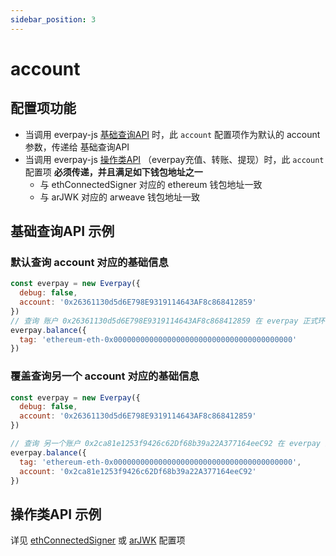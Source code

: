 ```yaml
---
sidebar_position: 3
---
```


# account

## 配置项功能

* 当调用 everpay-js [基础查询API](../basic-api/intro) 时，此 `account` 配置项作为默认的 account 参数，传递给 基础查询API
* 当调用 everpay-js [操作类API](../operation-api/intro) （everpay充值、转账、提现）时，此 `account` 配置项 **必须传递，并且满足如下钱包地址之一**
    * 与 ethConnectedSigner 对应的 ethereum 钱包地址一致
    * 与 arJWK 对应的 arweave 钱包地址一致

## 基础查询API 示例

### 默认查询 account 对应的基础信息
```js
const everpay = new Everpay({
  debug: false,
  account: '0x26361130d5d6E798E9319114643AF8c868412859'
})
// 查询 账户 0x26361130d5d6E798E9319114643AF8c868412859 在 everpay 正式环境上的 ETH 资产余额
everpay.balance({
  tag: 'ethereum-eth-0x0000000000000000000000000000000000000000'
})
```

### 覆盖查询另一个 account 对应的基础信息
```js
const everpay = new Everpay({
  debug: false,
  account: '0x26361130d5d6E798E9319114643AF8c868412859'
})

// 查询 另一个账户 0x2ca81e1253f9426c62Df68b39a22A377164eeC92 在 everpay 正式环境上的 ETH 资产余额
everpay.balance({
  tag: 'ethereum-eth-0x0000000000000000000000000000000000000000',
  account: '0x2ca81e1253f9426c62Df68b39a22A377164eeC92'
})
```

## 操作类API 示例
详见 [ethConnectedSigner](./ethConnectedSigner) 或 [arJWK](./arJWK) 配置项